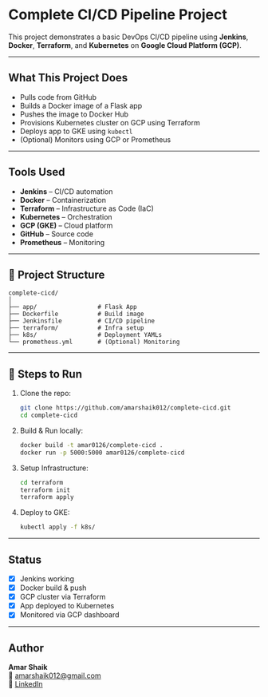 #  Complete CI/CD Pipeline Project

This project demonstrates a basic DevOps CI/CD pipeline using **Jenkins**, **Docker**, **Terraform**, and **Kubernetes** on **Google Cloud Platform (GCP)**.

---

##  What This Project Does

- Pulls code from GitHub  
- Builds a Docker image of a Flask app  
- Pushes the image to Docker Hub  
- Provisions Kubernetes cluster on GCP using Terraform  
- Deploys app to GKE using `kubectl`  
- (Optional) Monitors using GCP or Prometheus  

---

##  Tools Used

- **Jenkins** – CI/CD automation  
- **Docker** – Containerization  
- **Terraform** – Infrastructure as Code (IaC)  
- **Kubernetes** – Orchestration  
- **GCP (GKE)** – Cloud platform  
- **GitHub** – Source code  
- **Prometheus** – Monitoring  

---

## 📂 Project Structure

```
complete-cicd/
│
├── app/                 # Flask App
├── Dockerfile           # Build image
├── Jenkinsfile          # CI/CD pipeline
├── terraform/           # Infra setup
├── k8s/                 # Deployment YAMLs
└── prometheus.yml       # (Optional) Monitoring
```

---

## 🔧 Steps to Run

1. Clone the repo:
   ```bash
   git clone https://github.com/amarshaik012/complete-cicd.git
   cd complete-cicd
   ```

2. Build & Run locally:
   ```bash
   docker build -t amar0126/complete-cicd .
   docker run -p 5000:5000 amar0126/complete-cicd
   ```

3. Setup Infrastructure:
   ```bash
   cd terraform
   terraform init
   terraform apply
   ```

4. Deploy to GKE:
   ```bash
   kubectl apply -f k8s/
   ```

---

##  Status

- [x] Jenkins working  
- [x] Docker build & push  
- [x] GCP cluster via Terraform  
- [x] App deployed to Kubernetes  
- [x] Monitored via GCP dashboard  

---

## Author

**Amar Shaik**  
📧 amarshaik012@gmail.com  
🔗 [LinkedIn](https://www.linkedin.com)
